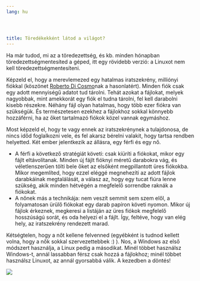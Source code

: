 ```yaml
---
lang: hu




title: Töredékekként látod a világot?
---
```


Ha már tudod, mi az a töredezettség, és kb. minden hónapban töredezettségmentesíted a géped, itt egy rövidebb verzió: a Linuxot nem kell töredezettségmentesíteni.

Képzeld el, hogy a merevlemezed egy hatalmas iratszekrény, milliónyi fiókkal (köszönet <a href="http://www.pps.jussieu.fr/~dicosmo/">Roberto Di Cosmo</a>nak a hasonlatért). Minden fiók csak egy adott mennyiségű adatot tud tárolni. Tehát azokat a fájlokat, melyek nagyobbak, mint amekkorát egy fiók el tudna tárolni, fel kell darabolni kisebb részekre. Néhány fájl olyan hatalmas, hogy több ezer fiókra van szükségük. És természetesen ezekhez a fájlokhoz sokkal könnyebb hozzáférni, ha az őket tartalmazó fiókok közel vannak egymáshoz.

Most képzeld el, hogy te vagy ennek az iratszekrénynek a tulajdonosa, de nincs időd foglalkozni vele, és fel akarsz bérelni valakit, hogy tartsa rendben helyetted. Két ember jelentkezik az állásra, egy férfi és egy nő.

<ul>

<li>A férfi a következő stratégiát követi: csak kiüríti a fiókokat, mikor egy fájlt eltávolítanak. Minden új fájlt fióknyi méretű darabokra vág, és véletlenszerűen tölti bele őket az elsőként megpillantott üres fiókokba. Mikor megemlíted, hogy ezzel eléggé megnehezíti az adott fájlok darabkáinak megtalálását, a válasz az, hogy egy tucat fiúra lenne szükség, akik minden hétvégén a megfelelő sorrendbe raknák a fiókokat.</li>

<li>A nőnek más a technikája: nem veszít semmit sem szem elől, a folyamatosan ürülő fiókokat egy darab papíron követi nyomon. Mikor új fájlok érkeznek, megkeresi a listáján az üres fiókok megfelelő hosszúságú sorát, és oda helyezi el a fájlt. Így, feltéve, hogy van elég hely, az iratszekrény rendezett marad.</li>

</ul>

Kétségtelen, hogy a nőt kellene felvenned (egyébként is tudnod kellett volna, hogy a nők sokkal szervezettebbek :) ). Nos, a Windows az első módszert használja, a Linux pedig a másodikat. Minél többet használsz Windows-t, annál lassabban férsz csak hozzá a fájlokhoz; minél többet használsz Linuxot, az annál gyorsabbá válik. A kezedben a döntés!

<img src="Images/defragment.png" />




